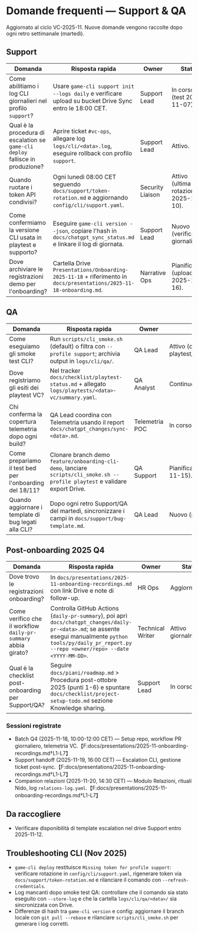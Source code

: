 # Domande frequenti — Support & QA

Aggiornato al ciclo VC-2025-11. Nuove domande vengono raccolte dopo ogni retro settimanale (martedì).

## Support

| Domanda | Risposta rapida | Owner | Stato |
| ------- | ---------------- | ----- | ----- |
| Come abilitiamo i log CLI giornalieri nel profilo `support`? | Usare `game-cli support init --logs daily` e verificare upload su bucket Drive Sync entro le 18:00 CET. | Support Lead | In corso (test 2025-11-07).
| Qual è la procedura di escalation se `game-cli deploy` fallisce in produzione? | Aprire ticket `#vc-ops`, allegare log `logs/cli/<data>.log`, eseguire rollback con profilo `support`. | Support Lead | Attivo.
| Quando ruotare i token API condivisi? | Ogni lunedì 08:00 CET seguendo `docs/support/token-rotation.md` e aggiornando `config/cli/support.yaml`. | Security Liaison | Attivo (ultima rotazione 2025-11-10).
| Come confermiamo la versione CLI usata in playtest e supporto? | Eseguire `game-cli version --json`, copiare l'hash in `docs/chatgpt_sync_status.md` e linkare il log di giornata. | Support Lead | Nuovo (verifica giornaliera).
| Dove archiviare le registrazioni demo per l'onboarding? | Cartella Drive `Presentations/Onboarding-2025-11-18` + riferimento in `docs/presentations/2025-11-18-onboarding.md`. | Narrative Ops | Pianificato (upload 2025-11-16).

## QA

| Domanda | Risposta rapida | Owner | Stato |
| ------- | ---------------- | ----- | ----- |
| Come eseguiamo gli smoke test CLI? | Run `scripts/cli_smoke.sh` (default) o filtra con `--profile support`; archivia output in `logs/cli/qa/`. | QA Lead | Attivo (copre playtest/telemetry/support).
| Dove registriamo gli esiti dei playtest VC? | Nel tracker `docs/checklist/playtest-status.md` + allegato `logs/playtests/<data>-vc/summary.yaml`. | QA Analyst | Continuo.
| Chi conferma la copertura telemetria dopo ogni build? | QA Lead coordina con Telemetria usando il report `docs/chatgpt_changes/sync-<data>.md`. | Telemetria POC | In corso.
| Come prepariamo il test bed per l'onboarding del 18/11? | Clonare branch demo `feature/onboarding-cli-demo`, lanciare `scripts/cli_smoke.sh --profile playtest` e validare export Drive. | QA Support | Pianificato (setup 2025-11-15).
| Quando aggiornare i template di bug legati alla CLI? | Dopo ogni retro Support/QA del martedì, sincronizzare i campi in `docs/support/bug-template.md`. | QA Lead | Nuovo (post-onboarding).

## Post-onboarding 2025 Q4

| Domanda | Risposta rapida | Owner | Stato |
| ------- | ---------------- | ----- | ----- |
| Dove trovo le registrazioni onboarding? | In `docs/presentations/2025-11-onboarding-recordings.md` con link Drive e note di follow-up. | HR Ops | Aggiornato. |
| Come verifico che il workflow `daily-pr-summary` abbia girato? | Controlla GitHub Actions (`daily-pr-summary`), poi apri `docs/chatgpt_changes/daily-pr-<data>.md`; se assente esegui manualmente `python tools/py/daily_pr_report.py --repo <owner/repo> --date <YYYY-MM-DD>`. | Technical Writer | Attivo giornalmente. |
| Qual è la checklist post-onboarding per Support/QA? | Seguire `docs/piani/roadmap.md` > Procedura post-ottobre 2025 (punti 1-6) e spuntare `docs/checklist/project-setup-todo.md` sezione Knowledge sharing. | Support Lead | In corso. |

### Sessioni registrate
- Batch Q4 (2025-11-18, 10:00-12:00 CET) — Setup repo, workflow PR giornaliero, telemetria VC.【F:docs/presentations/2025-11-onboarding-recordings.md†L1-L7】
- Support handoff (2025-11-19, 16:00 CET) — Escalation CLI, gestione ticket post-sync.【F:docs/presentations/2025-11-onboarding-recordings.md†L1-L7】
- Companion relazioni (2025-11-20, 14:30 CET) — Modulo Relazioni, rituali Nido, log `relations-log.yaml`.【F:docs/presentations/2025-11-onboarding-recordings.md†L1-L7】

## Da raccogliere
- Verificare disponibilità di template escalation nel drive Support entro 2025-11-12.

## Troubleshooting CLI (Nov 2025)
- `game-cli deploy` restituisce `Missing token for profile support`: verificare rotazione in `config/cli/support.yaml`, rigenerare token via `docs/support/token-rotation.md` e rilanciare il comando con `--refresh-credentials`.
- Log mancanti dopo smoke test QA: controllare che il comando sia stato eseguito con `--store-log` e che la cartella `logs/cli/qa/<data>/` sia sincronizzata con Drive.
- Differenze di hash tra `game-cli version` e config: aggiornare il branch locale con `git pull --rebase` e rilanciare `scripts/cli_smoke.sh` per generare i log corretti.
